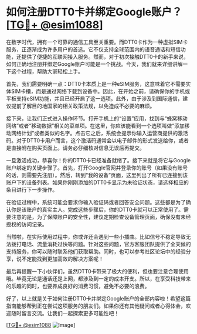 # 如何注册DTT0卡并绑定Google账户？[[TG💪+ @esim1088](https://t.me/s/esim1088)]

在数字时代，拥有一个可靠的通信工具至关重要。而DTT0卡作为一种虚拟SIM卡服务，正逐渐成为许多用户的首选。它不仅支持全球范围内的语音通话和短信功能，还提供了便捷的互联网接入服务。然而，对于初次接触DTT0卡的新手来说，如何正确地注册并绑定Google账户可能是一个挑战。今天，我们就来详细讲解一下这个过程，帮助大家轻松上手。

首先，我们需要明确一点：DTT0卡本质上是一种eSIM服务，这意味着它不需要实体SIM卡槽，而是通过网络下载到设备中。因此，在开始之前，请确保你的手机或平板支持eSIM功能，并且已经开启了这一选项。此外，由于涉及到国际通信，建议提前了解目的地国家的相关政策法规，以免造成不必要的麻烦。

接下来，让我们正式进入操作环节。打开手机上的“设置”应用，找到与“蜂窝移动网络”或者“移动数据”相关的菜单项。在这里，你应该能看到一个选项叫做“添加移动网络计划”或者类似的名字。点击它之后，系统会提示你输入运营商提供的激活码。对于DTT0卡用户而言，这个激活码通常会以电子邮件的形式发送给你，或者是直接附在购买页面上。请务必仔细核对信息无误后再提交。

一旦激活成功，恭喜你！你的DTT0卡已经准备就绪了。接下来就是将它与Google账户绑定的关键步骤了。首先，打开Google官网并登录你的账号（如果没有账号的话，则需要先注册）。然后，转到“我的设备”页面，这里列出了所有已连接到该账户下的设备列表。如果你刚刚添加的DTT0卡显示为未验证状态，请选择相应的条目进行下一步操作。

在验证过程中，系统可能会要求你输入验证码或者回答安全问题。这些都是为了确认你是该账户的真实主人。完成这些步骤后，你的DTT0卡就可以正常使用了。需要注意的是，为了保障账户的安全性，建议定期检查设备管理页面，确保没有未经授权的访问记录。

当然啦，在实际使用过程中，你或许还会遇到一些小插曲。比如信号不稳定导致无法拨打电话、流量消耗过快等问题。针对这些问题，官方客服团队提供了全天候的支持服务，你可以随时联系他们获取帮助。同时，也可以参考社区论坛中的经验分享，说不定能找到更加高效的解决方案呢！

最后再提醒一下小伙伴们，虽然DTT0卡带来了极大的便利，但也要注意合理使用哦。毕竟无论是通话还是上网，都涉及到一定的成本开支。所以，在享受科技带来的乐趣的同时，也要养成良好的消费习惯，避免不必要的浪费。

好了，以上就是关于如何注册DTT0卡并绑定Google账户的全部内容啦！希望这篇指南能够帮到正在尝试这项服务的朋友们。如果你还有其他疑问或者心得体会，欢迎随时留言交流。让我们一起探索更多可能性吧！

[[TG💪+ @esim1088](https://t.me/s/esim1088) ![Image](https://i.postimg.cc/4NQfJmqS/Snipaste-2025-05-13-00-14-12.png)]